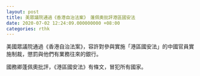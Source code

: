 ```yaml
---
layout: post
title: 美眾議院通過《香港自治法案》　蓬佩奧批評港區國安法
date: 2020-07-02 12:24:09.000000000 +08:00
categories: rthk
---
```


美國眾議院通過《香港自治法案》，容許對參與實施「港區國安法」的中國官員實施制裁，懲罰與他們有業務往來的銀行。

國務卿蓬佩奧批評，《港區國安法》有條文，冒犯所有國家。
